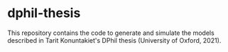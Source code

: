 # dphil-thesis
This repository contains the code to generate and simulate the models described in Tarit Konuntakiet's DPhil thesis (University of Oxford, 2021).
